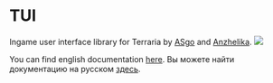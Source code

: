 # TUI
Ingame user interface library for Terraria by [ASgo](https://github.com/ASgoPew) and [Anzhelika](https://github.com/AnzhelikaO).
![](Images/Minesweeper.gif)

You can find english documentation [here](Documentation/en.md).
Вы можете найти документацию на русском [здесь](Documentation/ru.md).